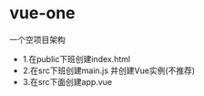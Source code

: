 # vue-one

一个空项目架构
 * 1.在public下班创建index.html
 * 2.在src下班创建main.js 并创建Vue实例(不推荐) 
 * 3.在src下面创建app.vue
